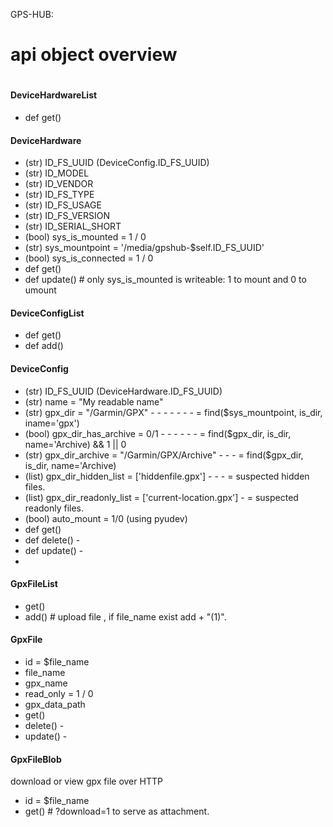 GPS-HUB:

# 
# api object overview
#


#### DeviceHardwareList
  - def get()
#### DeviceHardware
  - (str) ID_FS_UUID (DeviceConfig.ID_FS_UUID)
  - (str) ID_MODEL
  - (str) ID_VENDOR
  - (str) ID_FS_TYPE
  - (str) ID_FS_USAGE
  - (str) ID_FS_VERSION
  - (str) ID_SERIAL_SHORT
  - (bool) sys_is_mounted = 1 / 0 
  - (str) sys_mountpoint = '/media/gpshub-$self.ID_FS_UUID'
  - (bool) sys_is_connected = 1 / 0
  - def get()
  - def update()  # only sys_is_mounted is writeable: 1 to mount and 0 to umount

#### DeviceConfigList
  - def get()
  - def add()
#### DeviceConfig
  - (str) ID_FS_UUID (DeviceHardware.ID_FS_UUID)
  - (str) name = "My readable name"
  - (str) gpx_dir = "/Garmin/GPX"  -   -   -   -   -   -   -  = find($sys_mountpoint, is_dir, iname='gpx')
  - (bool) gpx_dir_has_archive = 0/1  -   -   -   -   -   -    = find($gpx_dir, is_dir, name='Archive) && 1 || 0
  - (str) gpx_dir_archive = "/Garmin/GPX/Archive"  -   -   -  = find($gpx_dir, is_dir, name='Archive)
  - (list) gpx_dir_hidden_list = ['hiddenfile.gpx']  -   -   - = suspected hidden files.
  - (list) gpx_dir_readonly_list = ['current-location.gpx']  - = suspected readonly files.
  - (bool) auto_mount = 1/0 (using pyudev)
  - def get()
  - def delete()  - 
  - def update()  - 
  - 
#### GpxFileList
  - get()
  - add()  # upload file , if file_name exist add + "(1)". 
#### GpxFile
  - id = $file_name
  - file_name   
  - gpx_name
  - read_only = 1 / 0 
  - gpx_data_path
  - get()
  - delete()  - 
  - update()  - 

#### GpxFileBlob
  download or view gpx file over HTTP
  - id = $file_name
  - get() # ?download=1 to serve as attachment.
